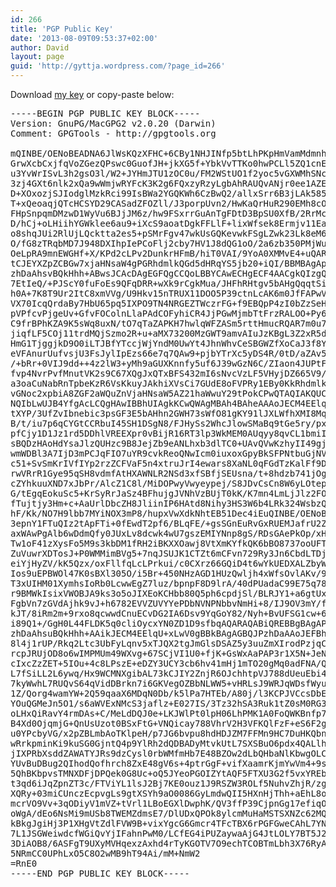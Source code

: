 ```yaml
---
id: 266
title: 'PGP Public Key'
date: '2013-08-09T09:53:37+02:00'
author: David
layout: page
guid: 'http://gyttja.wordpress.com/?page_id=266'
---
```


Download <a href="https://dl.dropboxusercontent.com/u/381583/6A53EC4B.asc" title="My PGP Public Key" target="_blank">my key</a> or copy-paste below:

<pre>-----BEGIN PGP PUBLIC KEY BLOCK-----
Version: GnuPG/MacGPG2 v2.0.20 (Darwin)
Comment: GPGTools - http://gpgtools.org</code>

mQINBE/OENoBEADNA6JlWsKQzXFHC+6CBy1NHJINfp5btLhPKpHmVamMdmnhUi/8
GrwXcbCxjfqVoZGezQPswc0GuofJH+jkXG5f+YbkVvTTKo0hwPCLl5ZQ1cnEnZei
u3YvWrISvL3h2gsO3l/W2+JYHmJTU1zOC0u/FM2WStUO1f2yoc5vGXWMhSNcQ1Sn
3zj4GXt6nlk2xQa9wWmjwRYFcK3K2g6FQxzyRzyLgbAhRAUQvANjr0ee1AZEo1ZU
D+XOxozjSJIodglMzkRci99IsBWa2YGQKWh6CzBwQ2/allxSrr6B3jLAk585OeyG
T+xQeoaqjQTcHCSYD29CASadZFOZll/J3porpUvn2/HwKaQrHuR290EMh8cOzeN5
FHpSnpqmDMzwD1WyVu6BJjJM6z/hw9FSxrrGuAnTgFDtD3BpSU0XfB/2RrMci2Rm
D/hCj+oLHiihYGWklee6au9+iXcS9aoatDgkFFLlF+lixWfsek8Ermjv11EagICW
o8shqJUi2RlUjLQcktta2es5+pSMrFgv47wkUsGQKevwkFSgLZwk23Lk8eM6CtyI
O/fG8zTRqbMD7J948DXIhpIePCoFlj2cby7HV1J8dQG1oO/2a6zb350PMjWuadzW
OeLpRA9mnEWGHf+X/KPd2cLPv2DunkrHFmB/hiT0VAI/9YoA0XMMvE4+uQARAQAB
tCJEYXZpZCBGw7xjaHNsaW4gPGRhdmlkQGd5dHRqYS5jb20+iQI/BBMBAgApBQJP
zhDaAhsvBQkHhh+ABwsJCAcDAgEGFQgCCQoLBBYCAwECHgECF4AACgkQIzgQSWpT
7EtIeQ/+PJScY0fuFoEs9QFqDRR+wXk9rCgkMua/JHFhRHtgv5bAHgQqqtSi8Sl/
h0A+7K8T9Ur2ItC8xmVVg/U9Hkv15nTRUX11DOO5P39ctnLcAK6m0JfFAPwV/TqC
VX70IcqQrdaBy7HbU65pq5IXPO9TN4NRGEZTWczrFG+f9EBQpP4zI0bZzSeHw8AO
pVPfcvPjgeUv+GfvFOColnLlaPAdCOFyhiCR4JjPGwMjmbTtFrzRALOO+Py6bODu
C9frBPhKZA9K5sWq8uxN/tO7qTaZAPKH7hwlqWFZASm5rttHmucRQAR7m0u7JMOi
jiqfLF5COj11trdMQjSzmo2R+u+aMX73200MzGWT9amvAIuJzKBgL3Z2xR5dT9BN
HmG1TjggjkD9O0iLTJBfYTccjWjYndM0UwYt4JhnWhvCeSBGWZfXoCaJ3f8Ywy5r
eVFAnurUufvsjU3FsJylIpEzs66e7q7QAw9+pjbYTrXc5yDS4R/0tD/aZAv5jjc1
/+bRr+0VIJ9dd++4z2lW3+yMh9aGUXKnnfy5uf6J39wGzN6C/ZIaon4JUPtF9wd7
fvp4NvrPvfMnutVK2s9C67XQgJxQTxBFS432mI6sNvcVzLF5VHyjDZ665V9/IW6h
a3oaCuNabRnTpbeKzR6VsKkuyJAkhiXVsCi7GUdE8oFVPRy1EBy0KkRhdmlkIEbD
vGNoc2xpbiA8ZGF2aWQuZnVjaHNsaW5AZ21haWwuY29tPokCPwQTAQIAKQUCUbt2
NQIbLwUJB4YfgAcLCQgHAwIBBhUIAgkKCwQWAgMBAh4BAheAAAoJECM4EElqU+xL
tXYP/3UfZvIbnebic3psGF3E5bAHhn2GWH73sWfO81gKY91lJXLWfhXMI8MqLceo
B/t/iu7p6qCYGtCCRbuI45SH1DSgN8/FJHySs2WhcJlowSMaBq9tGe5ry/pxVrZU
pfCjy1D1Jz1rd5DDhlVREEXpr0vBijR16RT3lp3WkMEM0AUqyy8qvCL1bmiIYfL+
sBQDzHAoHdYsaJlzQUHzc9B8JejZb9eANLhxb3dlTC0+UAvQVwKzhyII49gjHkhR
wmWDBl3A7IjD3mPCJqFIO7uYR9cvkReoQNwIcm0iuxoxGpyBkSFPNtbuGjNVBomG
c51+SvSmKrIVfIYp2rzZCFVaF5n4xtruJrI4ewars8XaNL0qFGdTzKalFf9DHJhd
rwVRrR1Gye95qSH8vdmfAtHXAWNLR2NSd3xfSBfjSEUsna/t+8hdzb741jOgIR59
cZYhkuuXND7xJbPr/AlcZ1C8l/MiDOPwyVwyeypej/S8JDvCsCn8W6yLOtepxNV4
G/tEgqEokuSc5+KrSyRrJaSz4BFhujgJVNhVzBUjT0kK/K7mn4LmLjJlz2FOXkXS
fTujtjy3Hm+c+AaUrlDbcZH8JliinIP6HAtd8Nihy3HS3W6b4LRk324WsbzQyBDO
hF/Kk/NO7H9lbb7MYiNOX3mP8/hupxVwXdkNhtEB51Dec4iEuQINBE/OENoBEACq
3epnY1FTuQIz2tApFTi+0fEwdT2pf6/BLqFE/+gsSGnEuRvGxRUEMJafrU2ZidcX
axWAwPgAlb6wDdmQfy0JUxLv8dcwk4wU7gszEMIYNnp8gS/RDsGAePkOp/xH+3ek
Tw1oF41zXysFo5M9s3kbDM1fRH2iBKXXOawj8VtXmKYfkQK6bBO8737ooUFTJOCr
ZuVuwrXDTosJ+P0WMMimBVg5+7nqJSUJK1CTZt6mCFvn729Ry3Jn6CbdLTDjAVbE
eiYjHyZV/kK5Qzx/oxFllfqLcLPrkui/c0CXrz66GQiD4t6wYkUEDXALZbyWrrdz
Ios9uEPBWOl47K0sBXl305O/i5Br+450NHzAGD1HUzQwljh4xWfsOvlAKv/9przl
T3xUIHM01XymhsIoRb0LcwwEgZ7luz/bpnpF8D9lrA/40dPUadaC99E75q78oSXM
r9BMWkIsixVWOBJA9ks3o5oJIXEoKCHbb80Q5ph6cpdjSl/BLRJY1+a6gtUx2C4a
FgbVn7zGVdAjhk9vJ+h6782EVVZUVYYePDbNVNPNbbvNmHi+8/IJ9OV3mY/f3wNz
kJT/8iRm2m+9rxo8qcwwdCnuECvDG2IA6Dsv9YqGoY82/Nyh+BvUFSG1cw+6W1Pd
i89Q1+/GgH0L44FLDK5q0cliOycxYN0ZD1D9sfbqAQARAQABiQREBBgBAgAPBQJP
zhDaAhsuBQkHhh+AAikJECM4EElqU+xLwV0gBBkBAgAGBQJPzhDaAAoJEFBh4Tb2
8l4j1rUP/Rkq2Ltc3UbFyLqnv5xTJQX2tgJmGlsDSAZ5y3uuZmXIrodPzjqCnOz1
rcpJRUjOD8o6wIMPMUm49WXvg+67SCjVI1U0+fjK+GsWxAaPAP3r1X5N+JeNbiVZ
cIxcZzZET+5IOu+4c8LPszE+eDZY3UCY3cb6hv41mHj1mTO20gMq0adFNA/QV1Qd
L7fSiLL2L6ywq/Hx9WCMNXgibAL73kCJIY2ZnjR6OJchhtpVJ788dUeuEbi4JaHi
7kyWwhL7RUQvS64qVidDBrkn7i6GKVegOZBbNLWW5+vHRLsJ9WRJqWDsfWyukSl+
1Z/Qorg4wamYW+2Q59qaaX6MDqN0Db/k5lPa7HTEb/A80j/l3KCPJVCcsDbEOs3w
YOuQGMeJn5O1/s6aWVExNMcS3jaflz+E027IS/3Tz32hSA3Ruk1tZ0sM0RG38v+Y
oLHxQiRavY4rmDAs+C/MeLdDQJ0e+LKJWlPt0lpH06LhPMK1A0FoQWKBnfp7P+jO
B4Xd0OjqmjG+QnUsUzot0BSxFtG+VNQicay788VhrV2H3VFKQlFzF+eS6F2gzCrd
u0YPcbyVG/x2pZBLmbAoTKlpeH/p7JG6bvpu8hdHDJZM7FFMn9HC7DuHKQbnXX+4
wRrkpminKi9kuSG0GjntQ4p9YlRh2dQDBADyMtvkUtL7SXSBuO6pdx4QALlhE/9v
jIXPRbXsddZAWATYJRs9dzCysl0rbWMfmHb7E48BZOw2dLbQHbaNlKbwgOLCbh0o
YUvBuDBug2QIhodQofhrch8ZxE48gV6s+4ptrGgF+vifXaamrKjmYwVm4+9sTUGi
5QhBKbpvsTMNXDFjDPQek0G8Uc+oQ5JYeoPGOIZYtAQF5FTXU3G2f5vxYREbhZhs
t3qd6iJqZpnZT3c/FTViYL1lsJ2Bj7KE0ouz1J9RSZW3ROLf5NuhvZhjR/zgujVH
XQRy+03miCUnczEcpvgLs9gtXSYh9aO0086GyLmdwQII5HXnHjThh+aEhL8oavrN
mcrVO9Vv+3qODiyV1mVZ+tVrl1LBoEGXlDwphK/QV3ffP39CjpnGg17efiqOMvxa
oWgA/dEo6NsMi9mUSb8TWEMZdmsE7/DlUDxQPOk8ylcmMuHaMSTSXNZc62MQFM1X
kBkgJgiHj3P1XHgVtZdlFVW9B+vixYgcG6Gmcr4TFcTBX6rPGFGweCAhL7YNeMqK
7L1JSGWeiwdcfWGiQvYjIFahnPwM0/LCfEG4iPUZaywaAjG4JtLOLY7BT5J2u8oJ
3DiAOB8/6ASFgT9UXyMVHqexzAxhd4rTyKGOTV7O9echTCOBTmLbh3X76RyAF17r
5NRmCC0UPhLxO5C8O2wMB9hT94Ai/mM+NmW2
=RnE0
-----END PGP PUBLIC KEY BLOCK-----</pre>